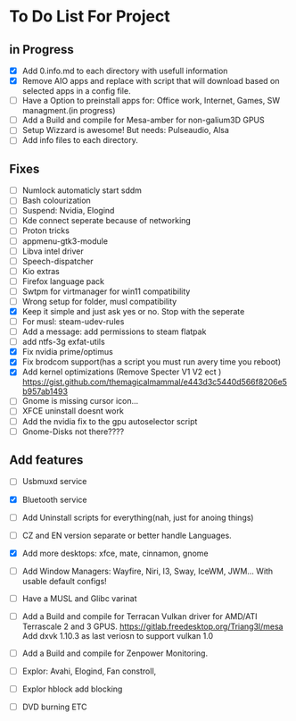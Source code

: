 # To Do List For Project
## in Progress
- [X] Add 0.info.md to each directory with usefull information
- [x] Remove AIO apps and replace with script that will download based on selected apps in a config file.
- [ ] Have a Option to preinstall apps for: Office work, Internet, Games, SW managment.(in progress)
- [ ] Add a Build and compile for Mesa-amber for non-galium3D GPUS
- [ ] Setup Wizzard is awesome! But needs: Pulseaudio, Alsa
- [ ] Add info files to each directory.
## Fixes
- [ ] Numlock automaticly start sddm
- [ ] Bash colourization
- [ ] Suspend: Nvidia, Elogind
- [ ] Kde connect seperate because of networking
- [ ] Proton tricks
- [ ] appmenu-gtk3-module
- [ ] Libva intel driver
- [ ] Speech-dispatcher
- [ ] Kio extras
- [ ] Firefox language pack
- [ ] Swtpm for virtmanager for win11 compatibility
- [ ] Wrong setup for folder, musl compatibility
- [x] Keep it simple and just ask yes or no. Stop with the seperate  
- [ ] For musl: steam-udev-rules
- [ ] Add a message: add permissions to steam flatpak
- [ ] add ntfs-3g exfat-utils
- [X] Fix nvidia prime/optimus
- [X] Fix brodcom support(has a script you must run avery time you reboot)
- [X] Add kernel optimizations (Remove Specter V1 V2 ect ) https://gist.github.com/themagicalmammal/e443d3c5440d566f8206e5b957ab1493
- [ ] Gnome is missing cursor icon...
- [ ] XFCE uninstall doesnt work
- [ ] Add the nvidia fix to the gpu autoselector script
- [ ] Gnome-Disks not there????

## Add features
- [ ] Usbmuxd service
- [X] Bluetooth service
- [ ] Add Uninstall scripts for everything(nah, just for anoing things)
- [ ] CZ and EN version separate or better handle Languages.
- [X] Add more desktops: xfce, mate, cinnamon, gnome
- [ ] Add Window Managers: Wayfire, Niri, I3, Sway, IceWM, JWM... With usable default configs!
- [ ] Have a MUSL and Glibc varinat
- [ ] Add a Build and compile for Terracan Vulkan driver for AMD/ATI Terrascale 2 and 3 GPUS. https://gitlab.freedesktop.org/Triang3l/mesa Add dxvk 1.10.3 as last veriosn to support vulkan 1.0
- [ ] Add a Build and compile for Zenpower Monitoring.
- [ ] Explor: Avahi, Elogind, Fan constroll,
- [ ] Explor hblock add blocking
- [ ] DVD burning ETC




